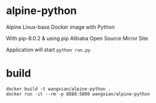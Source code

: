 # alpine-python
Alpine Linux-base Docker image with Python

With pip-8.0.2 & using pip Alibaba Open Source Mirror Site


Application will start `python run.py` 

# build
```
docker build -t wangxian/alpine-python .
docker run -it --rm -p 8888:5000 wangxian/alpine-python
```
